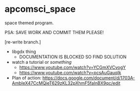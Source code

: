 # apcomsci_space

space themed program.

PSA: SAVE WORK AND COMMIT THEM PLEASE!

[re-write branch.]

* libgdx thing
    * DOCUMENTATION IS BLOCKED SO FIND SOLUTION
* watch a tutorial or _something_
    * https://www.youtube.com/watch?v=YCGmXVCvogY
    * https://www.youtube.com/watch?v=pcsAuGauqIk
* Plan of action: https://docs.google.com/document/d/1703A-AmbIeX47CcMQieT629zKL32pXhmF5faInBX9qc/edit 
